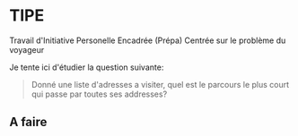 # TIPE
Travail d'Initiative Personelle Encadrée (Prépa) Centrée sur le problème du voyageur

Je tente ici d'étudier la question suivante:

>Donné une liste d'adresses a visiter, quel est le parcours le plus court
> qui passe par toutes ses addresses?

## A faire


